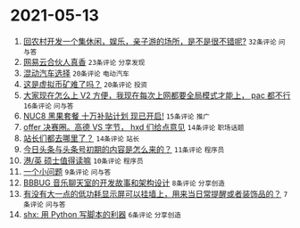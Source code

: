 # 2021-05-13

1. [回农村开发一个集休闲，娱乐，亲子游的场所，是不是很不错呢?](https://www.v2ex.com/t/776622) `32条评论` `问与答`
1. [网易云合伙人真香](https://www.v2ex.com/t/776626) `23条评论` `分享发现`
1. [混动汽车选择](https://www.v2ex.com/t/776627) `20条评论` `电动汽车`
1. [这是虚拟币矿难了吗？](https://www.v2ex.com/t/776615) `20条评论` `投资`
1. [大家现在怎么上 V2 方便，我现在每次上网都要全局模式才能上， pac 都不行](https://www.v2ex.com/t/776646) `16条评论` `问与答`
1. [NUC8 黑果套餐 十万补贴计划 现已开启!](https://www.v2ex.com/t/776638) `15条评论` `推广`
1. [offer 决赛圈。高德 VS 字节， hxd 们给点意见](https://www.v2ex.com/t/776661) `14条评论` `职场话题`
1. [站长们都去哪里了？](https://www.v2ex.com/t/776630) `14条评论` `站长`
1. [今日头条与头条号初期的内容是怎么来的？](https://www.v2ex.com/t/776614) `11条评论` `程序员`
1. [港/英 硕士值得读嘛](https://www.v2ex.com/t/776639) `10条评论` `程序员`
1. [一个小问题](https://www.v2ex.com/t/776629) `9条评论` `问与答`
1. [BBBUG 音乐聊天室的开发故事和架构设计](https://www.v2ex.com/t/776650) `8条评论` `分享创造`
1. [有没有大一点的低功耗显示屏可以挂墙上，用来当日常提醒或者装饰品的？](https://www.v2ex.com/t/776625) `7条评论` `问与答`
1. [shx: 用 Python 写脚本的利器](https://www.v2ex.com/t/776613) `6条评论` `分享创造`
